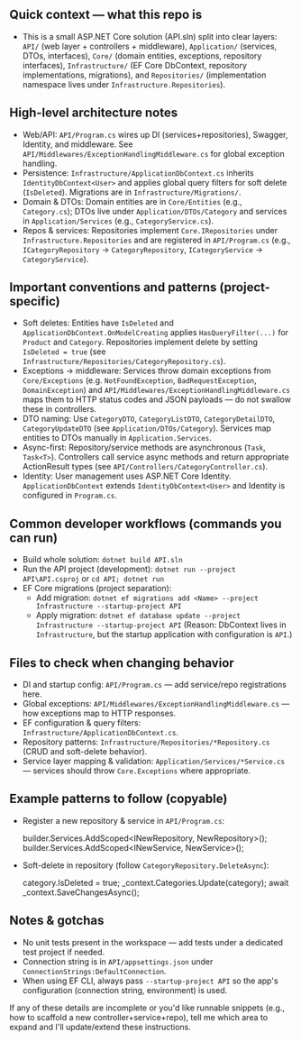 ## Quick context — what this repo is

- This is a small ASP.NET Core solution (API.sln) split into clear layers: `API/` (web layer + controllers + middleware), `Application/` (services, DTOs, interfaces), `Core/` (domain entities, exceptions, repository interfaces), `Infrastructure/` (EF Core DbContext, repository implementations, migrations), and `Repositories/` (implementation namespace lives under `Infrastructure.Repositories`).

## High-level architecture notes

- Web/API: `API/Program.cs` wires up DI (services+repositories), Swagger, Identity, and middleware. See `API/Middlewares/ExceptionHandlingMiddleware.cs` for global exception handling.
- Persistence: `Infrastructure/ApplicationDbContext.cs` inherits `IdentityDbContext<User>` and applies global query filters for soft delete (`IsDeleted`). Migrations are in `Infrastructure/Migrations/`.
- Domain & DTOs: Domain entities are in `Core/Entities` (e.g., `Category.cs`); DTOs live under `Application/DTOs/Category` and services in `Application/Services` (e.g., `CategoryService.cs`).
- Repos & services: Repositories implement `Core.IRepositories` under `Infrastructure.Repositories` and are registered in `API/Program.cs` (e.g., `ICategoryRepository` -> `CategoryRepository`, `ICategoryService` -> `CategoryService`).

## Important conventions and patterns (project-specific)

- Soft deletes: Entities have `IsDeleted` and `ApplicationDbContext.OnModelCreating` applies `HasQueryFilter(...)` for `Product` and `Category`. Repositories implement delete by setting `IsDeleted = true` (see `Infrastructure/Repositories/CategoryRepository.cs`).
- Exceptions -> middleware: Services throw domain exceptions from `Core/Exceptions` (e.g. `NotFoundException`, `BadRequestException`, `DomainException`) and `API/Middlewares/ExceptionHandlingMiddleware.cs` maps them to HTTP status codes and JSON payloads — do not swallow these in controllers.
- DTO naming: Use `CategoryDTO`, `CategoryListDTO`, `CategoryDetailDTO`, `CategoryUpdateDTO` (see `Application/DTOs/Category`). Services map entities to DTOs manually in `Application.Services`.
- Async-first: Repository/service methods are asynchronous (`Task`, `Task<T>`). Controllers call service async methods and return appropriate ActionResult types (see `API/Controllers/CategoryController.cs`).
- Identity: User management uses ASP.NET Core Identity. `ApplicationDbContext` extends `IdentityDbContext<User>` and Identity is configured in `Program.cs`.

## Common developer workflows (commands you can run)

- Build whole solution: `dotnet build API.sln`
- Run the API project (development): `dotnet run --project API\API.csproj` or `cd API; dotnet run`
- EF Core migrations (project separation):
  - Add migration: `dotnet ef migrations add <Name> --project Infrastructure --startup-project API`
  - Apply migration: `dotnet ef database update --project Infrastructure --startup-project API`
  (Reason: DbContext lives in `Infrastructure`, but the startup application with configuration is `API`.)

## Files to check when changing behavior

- DI and startup config: `API/Program.cs` — add service/repo registrations here.
- Global exceptions: `API/Middlewares/ExceptionHandlingMiddleware.cs` — how exceptions map to HTTP responses.
- EF configuration & query filters: `Infrastructure/ApplicationDbContext.cs`.
- Repository patterns: `Infrastructure/Repositories/*Repository.cs` (CRUD and soft-delete behavior).
- Service layer mapping & validation: `Application/Services/*Service.cs` — services should throw `Core.Exceptions` where appropriate.

## Example patterns to follow (copyable)

- Register a new repository & service in `API/Program.cs`:

  builder.Services.AddScoped<INewRepository, NewRepository>();
  builder.Services.AddScoped<INewService, NewService>();

- Soft-delete in repository (follow `CategoryRepository.DeleteAsync`):

  category.IsDeleted = true;
  _context.Categories.Update(category);
  await _context.SaveChangesAsync();

## Notes & gotchas

- No unit tests present in the workspace — add tests under a dedicated test project if needed.
- Connection string is in `API/appsettings.json` under `ConnectionStrings:DefaultConnection`.
- When using EF CLI, always pass `--startup-project API` so the app's configuration (connection string, environment) is used.

If any of these details are incomplete or you'd like runnable snippets (e.g., how to scaffold a new controller+service+repo), tell me which area to expand and I'll update/extend these instructions.
